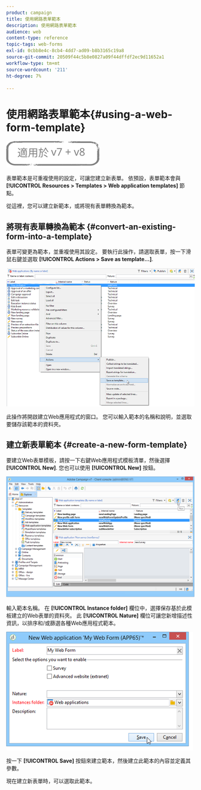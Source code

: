 ```yaml
---
product: campaign
title: 使用網路表單範本
description: 使用網路表單範本
audience: web
content-type: reference
topic-tags: web-forms
exl-id: 0cbb8e4c-8cb4-4dd7-ad09-b8b3165c19a8
source-git-commit: 20509f44c5b8e0827a09f44dffdf2ec9d11652a1
workflow-type: tm+mt
source-wordcount: '211'
ht-degree: 7%

---
```


# 使用網路表單範本{#using-a-web-form-template}

![](../../assets/common.svg)

表單範本是可重複使用的設定，可讓您建立新表單。 依預設，表單範本會與 **[!UICONTROL Resources > Templates > Web application templates]** 節點。

從這裡，您可以建立新範本，或將現有表單轉換為範本。

## 將現有表單轉換為範本 {#convert-an-existing-form-into-a-template}

表單可變更為範本，並重複使用其設定。 要執行此操作，請選取表單，按一下滑鼠右鍵並選取 **[!UICONTROL Actions > Save as template...]**.

![](assets/s_ncs_admin_survey_saveastemplate.png)

此操作將開啟建立Web應用程式的窗口。 您可以輸入範本的名稱和說明，並選取要儲存該範本的資料夾。

## 建立新表單範本 {#create-a-new-form-template}

要建立Web表單模板，請按一下右鍵Web應用程式模板清單，然後選擇 **[!UICONTROL New]**. 您也可以使用 **[!UICONTROL New]** 按鈕。

![](assets/s_ncs_admin_survey_createtemplate.png)

輸入範本名稱。 在 **[!UICONTROL Instance folder]** 欄位中，選擇保存基於此模板建立的Web表單的資料夾。 此 **[!UICONTROL Nature]** 欄位可讓您新增描述性資訊，以排序和/或篩選各種Web應用程式範本。

![](assets/s_ncs_admin_survey_createtemplate_details.png)

按一下 **[!UICONTROL Save]** 按鈕來建立範本，然後建立此範本的內容並定義其參數。

現在建立新表單時，可以選取此範本。
